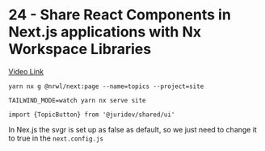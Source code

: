 # 24 - Share React Components in Next.js applications with Nx Workspace Libraries 
[Video Link]()

<TimeStamp start="0:36" end="0:38">

`yarn nx g @nrwl/next:page --name=topics --project=site`

</TimeStamp>

<TimeStamp start="1:01" end="1:03">

`TAILWIND_MODE=watch yarn nx serve site` 

</TimeStamp>

<TimeStamp start="1:14" end="1:03">

`import {TopicButton} from '@juridev/shared/ui'`

</TimeStamp>

<TimeStamp start="2:01" end="2:05">

In Nex.js the svgr is set up as false as default, so we just need to change it to true in the `next.config.js` 

</TimeStamp>

<TimeStamp start="1:01" end="1:03">


</TimeStamp>

<TimeStamp start="1:01" end="1:03">


</TimeStamp>

<TimeStamp start="1:01" end="1:03">


</TimeStamp>